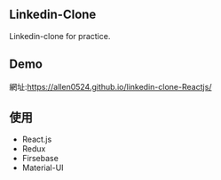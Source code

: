 
## Linkedin-Clone

Linkedin-clone for practice.

## Demo

網址:https://allen0524.github.io/linkedin-clone-Reactjs/

## 使用

* React.js
* Redux
* Firsebase
* Material-UI

